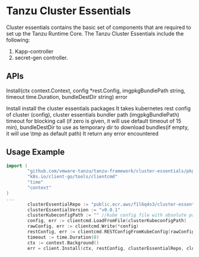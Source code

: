 # Tanzu Cluster Essentials

Cluster essentials contains the basic set of components that are required to set up the Tanzu Runtime Core. The Tanzu Cluster Essentials include the following:

1. Kapp-controller
2. secret-gen controller.

## APIs

Install(ctx context.Context, config *rest.Config, imgpkgBundlePath string, timeout time.Duration, bundleDestDir string) error

Install install the cluster essentials packages
It takes kubernetes rest config of cluster (config), cluster essentials bundler path (imgpkgBundlePath)
timeout for blocking call (if zero is given, it will use default timeout of 15 min),
bundleDestDir to use as temporary dir to download bundles(if empty, it will use \tmp as default path)
It return any error encountered

## Usage Example

```go
import (
        "github.com/vmware-tanzu/tanzu-framework/cluster-essentials/pkg/client"
        "k8s.io/client-go/tools/clientcmd"
        "time"
        "context"
)
...
        clusterEssentialRepo := "public.ecr.aws/f1l6q4s3/cluster-essentials"
        clusterEssentialVersion := "v0.0.1"
        clusterKubeconfigPath := "" //kube config file with absolute path
        config, err := clientcmd.LoadFromFile(clusterKubeconfigPath)
        rawConfig, err := clientcmd.Write(*config)
        restConfig, err := clientcmd.RESTConfigFromKubeConfig(rawConfig)
        timeout := time.Duration(0)
        ctx := context.Background()
        err = client.Install(ctx, restConfig, clusterEssentialRepo, clusterEssentialVersion, timeout)
```
